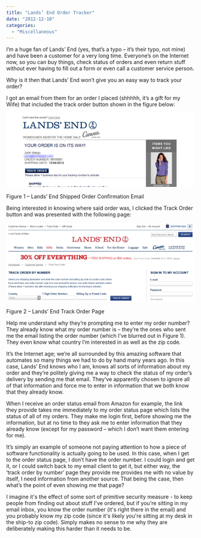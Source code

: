 ```yaml
---
title: "Lands’ End Order Tracker"
date: "2012-12-10"
categories: 
  - "Miscellaneous"
---
```


I’m a huge fan of Lands’ End (yes, that’s a typo – it’s their typo, not mine) and have been a customer for a very long time. Everyone’s on the Internet now, so you can buy things, check status of orders and even return stuff without ever having to fill out a form or even call a customer service person.

Why is it then that Lands’ End won’t give you an easy way to track your order?

I got an email from them for an order I placed (shhhhh, it’s a gift for my Wife) that included the track order button shown in the figure below:

[![Lands' End Shipped Order Confirmation](images/lands_end_1.png "Lands' End Shipped Order Confirmation")](http://www.thewargos.com/2012/12/lands-end-order-tracker/lands_end_1/)

Figure 1 – Lands’ End Shipped Order Confirmation Email

Being interested in knowing where said order was, I clicked the Track Order button and was presented with the following page:

[![Lands' End Order Tracker Page](images/lands_end_2.png "Lands' End Order Tracker Page")](http://www.thewargos.com/2012/12/lands-end-order-tracker/lands_end_2/)

Figure 2 – Lands’ End Track Order Page

Help me understand why they’re prompting me to enter my order number? They already know what my order number is – they’re the ones who sent me the email listing the order number (which I’ve blurred out in Figure 1). They even know what country I’m interested in as well as the zip code.

It’s the Internet age; we’re all surrounded by this amazing software that automates so many things we had to do by hand many years ago. In this case, Lands’ End knows who I am, knows all sorts of information about my order and they’re politely giving me a way to check the status of my order’s delivery by sending me that email. They’ve apparently chosen to ignore all of that information and force me to enter in information that we both know that they already know.

When I receive an order status email from Amazon for example, the link they provide takes me immediately to my order status page which lists the status of all of my orders. They make me login first, before showing me the information, but at no time to they ask me to enter information that they already know (except for my password – which I don’t want them entering for me).

It’s simply an example of someone not paying attention to how a piece of software functionality is actually going to be used. In this case, when I get to the order status page, I don’t have the order number. I could login and get it, or I could switch back to my email client to get it, but either way, the ‘track order by number’ page they provide me provides me with no value by itself, I need information from another source. That being the case, then what’s the point of even showing me that page?

I imagine it's the effect of some sort of primitive security measure - to keep people from finding out about stuff I've ordered, but if you're sitting in my email inbox, you know the order number (it's right there in the email) and you probably know my zip code (since it's likely you're sitting at my desk in the ship-to zip code). Simply makes no sense to me why they are deliberately making this harder than it needs to be.
